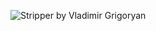 ![Stripper by Vladimir Grigoryan](https://images.fineartamerica.com/images/artworkimages/mediumlarge/1/stripper-vladimir-grigoryan.jpg)
